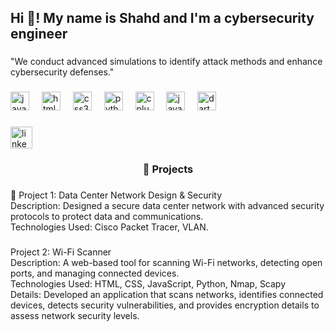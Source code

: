 <h2 align="left">Hi 👋! My name is Shahd and I'm a cybersecurity engineer</h2>

###

<p align="left">"We conduct advanced simulations to identify attack methods and enhance cybersecurity defenses."</p>

###

<div align="left">
  <img src="https://cdn.jsdelivr.net/gh/devicons/devicon/icons/javascript/javascript-original.svg" height="30" alt="javascript logo"  />
  <img width="12" />
  <img src="https://cdn.jsdelivr.net/gh/devicons/devicon/icons/html5/html5-original.svg" height="30" alt="html5 logo"  />
  <img width="12" />
  <img src="https://cdn.jsdelivr.net/gh/devicons/devicon/icons/css3/css3-original.svg" height="30" alt="css3 logo"  />
  <img width="12" />
  <img src="https://cdn.jsdelivr.net/gh/devicons/devicon/icons/python/python-original.svg" height="30" alt="python logo"  />
  <img width="12" />
  <img src="https://cdn.jsdelivr.net/gh/devicons/devicon/icons/cplusplus/cplusplus-original.svg" height="30" alt="cplusplus logo"  />
  <img width="12" />
  <img src="https://cdn.jsdelivr.net/gh/devicons/devicon/icons/java/java-original.svg" height="30" alt="java logo"  />
  <img width="12" />
  <img src="https://cdn.jsdelivr.net/gh/devicons/devicon/icons/dart/dart-original.svg" height="30" alt="dart logo"  />
</div>

###

<div align="left">
  <a href="https://www.linkedin.com/in/shahd-mustafa-952abb340?utm_source=share&utm_campaign=share_via&utm_content=profile&utm_medium=android_app" target="_blank">
    <img src="https://img.shields.io/static/v1?message=LinkedIn&logo=linkedin&label=&color=0077B5&logoColor=white&labelColor=&style=for-the-badge" height="35" alt="linkedin logo"  />
  </a>
</div>

###

<h3 align="center">📌 Projects</h3>

###

<p align="left">🔹 Project 1: Data Center Network Design & Security<br>Description: Designed a secure data center network with advanced security protocols to protect data and communications.<br>Technologies Used: Cisco Packet Tracer, VLAN.</p>

###

<p align="left">Project 2: Wi-Fi Scanner<br>Description: A web-based tool for scanning Wi-Fi networks, detecting open ports, and managing connected devices.<br>Technologies Used: HTML, CSS, JavaScript, Python, Nmap, Scapy<br>Details: Developed an application that scans networks, identifies connected devices, detects security vulnerabilities, and provides encryption details to assess network security levels.</p>

###
